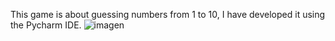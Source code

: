 This game is about guessing numbers from 1 to 10, I have developed it using the Pycharm IDE.
<img hrc="imagen_cod.PNG" alt = "imagen"/>
